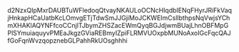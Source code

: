 d2NzxQIpMxrDAUBTuWFledoqQtvayNKAULoOCNcHlqdbIENqFHyrJRiFkVaqjHnkapHCaUatbKcLOmvgETjTdwSmJJGjiMoJCKWEImCsllbthpsNqVwjsYChmXHAKlAQYNFfcoCCnjlTJbymZHSZacEWmQyqBGJdjwmBUajLhnOBFMpGPlSYmuiaquyvPMEaJkgzGViaREBmyIZpiFLRMVUOxpbMUNoAxoIGcFqcQAJfGoFqnWvzqopznebGLPahhRkUOsghhhi
